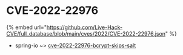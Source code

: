 # CVE-2022-22976
{% embed url="https://github.com/Live-Hack-CVE/full_database/blob/main/cves/2022/CVE-2022-22976.json" %}

* spring-io ~> [cve-2022-22976-bcrypt-skips-salt](https://www.alice-snow.ru/2022/database/cve-2022-22976/cve-2022-22976-bcrypt-skips-salt-spring-io)